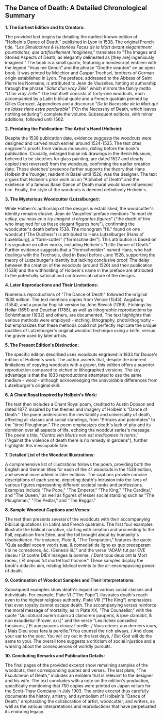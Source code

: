 ## The Dance of Death: A Detailed Chronological Summary

**1. The Earliest Edition and Its Creators:**

The provided text begins by detailing the earliest known edition of "Holbein's Dance of Death," published in Lyon in 1538. The original French title, "_Les Simulachres & Historiées Faces de la Mort avtant elegamtment pourtraictes, que artificiellement imaginées_," translates to "The Images and Storied Aspects of Death, as elegantly delineated as [they are] ingeniously imagined."  The book is a small quarto, featuring a nondescript emblem with the legend "Vsus me Genuit" and the phrase "Gnothe seauton" on an open book. It was printed by Melchior and Gaspar Trechsel, brothers of German origin established in Lyon. The preface, addressed to the Abbess of Saint Pierre les Nonnains, is attributed to Jean de Vauzelles, hinting at authorship through the phrase "_Salut d'un vray Zèle_" which mirrors the family motto "_D'un vray Zelle_." The text itself consists of forty-one woodcuts, each accompanied by a Latin biblical quote and a French quatrain penned by Gilles Corrozet.  Appendices and a discourse "_De la Necessite de la Mort qui ne laisse riens estre pardurable_" ("On the Necessity of Death, which leaves nothing enduring") complete the volume.  Subsequent editions, with minor additions, followed until 1562.


**2. Predating the Publication: The Artist's Hand (Holbein):**

Despite the 1538 publication date, evidence suggests the woodcuts were designed and carved much earlier, around 1524-1525.  The text cites engraver's proofs from various museums,  dating before the book's publication. Crucially, enlarged Indian ink drawings in the Berlin Museum, believed to be sketches for glass painting, are dated 1527 and clearly copied (not reversed) from the woodcuts, confirming the earlier creation date.  These sketches’ presence further supports the theory that Hans Holbein the Younger, resident in Basel until 1526, was the designer.  The text argues that Holbein's prior work on an "Alphabet of Death" and the existence of a famous Basel Dance of Death mural would have influenced him.  Finally, the style of the woodcuts is deemed definitively Holbein's.


**3. The Mysterious Woodcutter (Lutzelburger):**

While Holbein's authorship of the designs is established, the woodcutter's identity remains elusive.  Jean de Vauzelles' preface mentions "_la mort de celluy, qui nous en a icy imaginé si elegantes figures_" ("the death of him who imagined for us these elegant figures here"), confirming the woodcutter's death before 1538.  The monogram "HL" found on one woodcut ("The Duchess") is attributed to Hans Lutzelburger (Hans of Luxemburg), a "form-cutter" ("formschneider").  This attribution is based on his signature on other works, including Holbein's "Little Dance of Death."  Further evidence suggests that a "formschneider" named Hans, who had dealings with the Trechsels, died in Basel before June 1526, supporting the theory of Lutzelburger's identity but lacking conclusive proof. The delay between the creation of the woodcuts (around 1526) and their publication (1538) and the withholding of Holbein's name in the preface are attributed to the potentially satirical and controversial nature of the designs.


**4.  Later Reproductions and Their Limitations:**

Numerous reproductions of "The Dance of Death" followed the original 1538 edition. The text mentions copies from Venice (1545), Augsburg (1554), and a popular English version by John Bewick (1789). Etchings by Hollar (1651) and Deuchar (1788), as well as lithographic reproductions by Schlotthauer (1832) and others, are documented.  The text highlights that various methods were employed - etching, lithography, photolithography – but emphasizes that these methods could not perfectly replicate the unique qualities of Lutzelburger's original woodcut technique using a knife, versus the graver used by later artists.


**5. The Present Edition's Distinction:**

The specific edition described uses woodcuts engraved in 1833 for Douce's edition of Holbein's work.  The author asserts that, despite the inherent limitations of copying woodcuts with a graver, this edition offers a superior reproduction compared to etched or lithographed versions.  The key advantage is that the 1833 reproductions attempted to use the same medium - wood - although acknowledging the unavoidable differences from Lutzelburger's original skill.


**6. A Chant Royal Inspired by Holbein's Work:**

The text then includes a Chant Royal poem, credited to Austin Dobson and dated 1877, inspired by the themes and imagery of Holbein's "Dance of Death."  The poem underscores the inevitability and universality of death,  affecting all classes and social standings, from "Princes and potentates" to the "tired Ploughman."  The poem emphasizes death's lack of pity and its dominion over all aspects of life, echoing the woodcut series's message.  The poem's title, "_Contra vim Mortis non est medicamen in hortis_," ("Against the violence of death there is no remedy in gardens"), further highlights this inescapable fate.


**7. Detailed List of the Woodcut Illustrations:**

A comprehensive list of illustrations follows the poem, providing both the English and German titles for each of the 41 woodcuts in the 1538 edition, and several more added in later editions. The captions provide concise descriptions of each scene, depicting death's intrusion into the lives of various figures representing different societal ranks and professions. Examples include "The Pope," "The Emperor," "The King," "The Cardinal," and "The Queen," as well as figures of lesser social standing such as "The Ploughman," "The Pedlar," and "The Beggar."


**8. Sample Woodcut Captions and Verses:**

The text then presents several of the woodcuts with their accompanying biblical quotations (in Latin) and French quatrains. The first four examples illustrate the biblical narrative, starting with creation and proceeding to the Fall, expulsion from Eden, and the toil brought about by humanity's disobedience. For instance, Plate II, "The Temptation," features the quote  "Quia audisti vocem vxoris tuæ, & comedisti de ligno ex quo preceperam tibi ne comederes, &c. (Genesis iii.)" and the verse "ADAM fut par EVE deceu / Et contre DIEV mangea la pomme, / Dont tous deux ont la Mort receu, / Et depuis fut mortel tout homme."  These samples display the book's didactic aim, relating biblical events to the all-encompassing power of death.

**9.  Continuation of Woodcut Samples and Their Interpretations:**

Subsequent examples show death's impact on various social classes and individuals.  For example, Plate VI ("The Pope") illustrates death's reach even to the highest religious authority. Plate VIII ("The King") emphasizes that even royalty cannot escape death.  The accompanying verses reinforce the moral message of mortality, as in Plate XX, "The Counsellor," with the quote "Qui obturat aurem suam ad clamorem pauperis, & ipse clamabit, & non exaudietur (Prover. xxi.)" and the verse "Les riches conseillez tousiours, / Et aux pauures clouez l'oreille. / Vous crierez aux derniers iours, / Mais Dieu uous fera la pareille."(You counsel the rich always, / And close your ear to the poor.  You will cry out in the last days, / But God will do the same to you). The overall tone suggests a criticism of social injustice and a warning about the consequences of worldly pursuits.


**10.  Concluding Remarks and Publication Details:**

The final pages of the provided excerpt show remaining samples of the woodcuts, their corresponding quotes and verses. The last plate, "The Escutcheon of Death," includes an emblem that is relevant to the designer and his wife. The text concludes with a note on the edition's production, specifically mentioning that 750 copies were printed on Japan vellum for the Scott-Thaw Company in July 1903.  The entire excerpt thus carefully documents the history, artistry, and symbolism of Holbein's "Dance of Death," emphasizing the collaboration of artist, woodcutter, and writers, as well as the various interpretations and reproductions that have perpetuated its enduring legacy.
